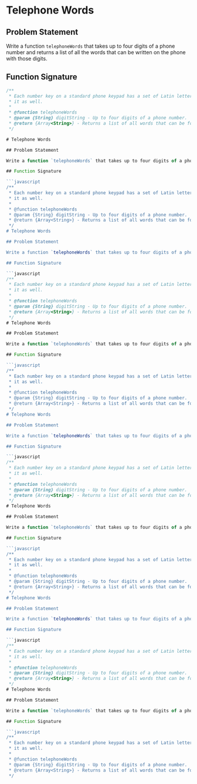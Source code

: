 # Telephone Words

## Problem Statement

Write a function `telephoneWords` that takes up to four digits of a phone number and returns a list of all the words that can be written on the phone with those digits.

## Function Signature

```javascript
/**
 * Each number key on a standard phone keypad has a set of Latin letters written on
 * it as well.
 *
 * @function telephoneWords
 * @param {String} digitString - Up to four digits of a phone number.
 * @return {Array<String>} - Returns a list of all words that can be formed with those digits.
 */

# Telephone Words

## Problem Statement

Write a function `telephoneWords` that takes up to four digits of a phone number and returns a list of all the words that can be written on the phone with those digits.

## Function Signature

```javascript
/**
 * Each number key on a standard phone keypad has a set of Latin letters written on
 * it as well.
 *
 * @function telephoneWords
 * @param {String} digitString - Up to four digits of a phone number.
 * @return {Array<String>} - Returns a list of all words that can be formed with those digits.
 */
# Telephone Words

## Problem Statement

Write a function `telephoneWords` that takes up to four digits of a phone number and returns a list of all the words that can be written on the phone with those digits.

## Function Signature

```javascript
/**
 * Each number key on a standard phone keypad has a set of Latin letters written on
 * it as well.
 *
 * @function telephoneWords
 * @param {String} digitString - Up to four digits of a phone number.
 * @return {Array<String>} - Returns a list of all words that can be formed with those digits.
 */
# Telephone Words

## Problem Statement

Write a function `telephoneWords` that takes up to four digits of a phone number and returns a list of all the words that can be written on the phone with those digits.

## Function Signature

```javascript
/**
 * Each number key on a standard phone keypad has a set of Latin letters written on
 * it as well.
 *
 * @function telephoneWords
 * @param {String} digitString - Up to four digits of a phone number.
 * @return {Array<String>} - Returns a list of all words that can be formed with those digits.
 */
# Telephone Words

## Problem Statement

Write a function `telephoneWords` that takes up to four digits of a phone number and returns a list of all the words that can be written on the phone with those digits.

## Function Signature

```javascript
/**
 * Each number key on a standard phone keypad has a set of Latin letters written on
 * it as well.
 *
 * @function telephoneWords
 * @param {String} digitString - Up to four digits of a phone number.
 * @return {Array<String>} - Returns a list of all words that can be formed with those digits.
 */
# Telephone Words

## Problem Statement

Write a function `telephoneWords` that takes up to four digits of a phone number and returns a list of all the words that can be written on the phone with those digits.

## Function Signature

```javascript
/**
 * Each number key on a standard phone keypad has a set of Latin letters written on
 * it as well.
 *
 * @function telephoneWords
 * @param {String} digitString - Up to four digits of a phone number.
 * @return {Array<String>} - Returns a list of all words that can be formed with those digits.
 */
# Telephone Words

## Problem Statement

Write a function `telephoneWords` that takes up to four digits of a phone number and returns a list of all the words that can be written on the phone with those digits.

## Function Signature

```javascript
/**
 * Each number key on a standard phone keypad has a set of Latin letters written on
 * it as well.
 *
 * @function telephoneWords
 * @param {String} digitString - Up to four digits of a phone number.
 * @return {Array<String>} - Returns a list of all words that can be formed with those digits.
 */
# Telephone Words

## Problem Statement

Write a function `telephoneWords` that takes up to four digits of a phone number and returns a list of all the words that can be written on the phone with those digits.

## Function Signature

```javascript
/**
 * Each number key on a standard phone keypad has a set of Latin letters written on
 * it as well.
 *
 * @function telephoneWords
 * @param {String} digitString - Up to four digits of a phone number.
 * @return {Array<String>} - Returns a list of all words that can be formed with those digits.
 */
